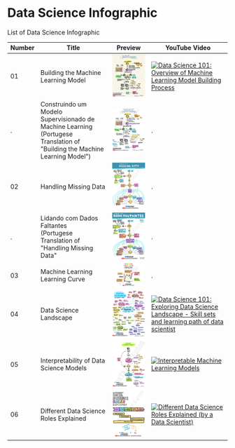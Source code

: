 # Data Science Infographic
List of Data Science Infographic

Number | Title | Preview | YouTube Video
---|---|---|---
01 | Building the Machine Learning Model | <img src="01-Building-the-Machine-Learning-Model.JPG" alt="Building the Machine Learning Model" title="Building the Machine Learning Model" width="200" /> | <a href="http://www.youtube.com/watch?v=BOk1hlCPW0c"><img src="http://img.youtube.com/vi/BOk1hlCPW0c/0.jpg" alt="Data Science 101: Overview of Machine Learning Model Building Process" title="Data Science 101: Overview of Machine Learning Model Building Process" width="200" /></a>
.  | Construindo um Modelo Supervisionado de Machine Learning <br>(Portugese Translation of "Building the Machine Learning Model") | <img src="PT-01-Construindo-um-Modelo-Supervisionado-de-Machine-Learning.JPG" alt="Construindo um Modelo Supervisionado de Machine Learning" title="Construindo um Modelo Supervisionado de Machine Learning" width="200" /> | .
02 | Handling Missing Data |  <img src="02-Handling-Missing-Data.JPG" alt="Handling Missing Data" title="Handling Missing Data" width="200" /> | .
.  | Lidando com Dados Faltantes <br>(Portugese Translation of "Handling Missing Data" |  <img src="PT-01-Lidando-com-Dados-Faltantes.JPG" alt="Lidando com Dados Faltantes" title="Lidando com Dados Faltantes" width="200" /> | .
03 | Machine Learning Learning Curve |  <img src="03-Machine-Learning-Learning-Curve.JPG" alt="Machine Learning Learning Curve" title="Machine Learning Learning Curve" width="200" /> | .
04 | Data Science Landscape |  <img src="04-Data-Science-Landscape.JPG" alt="Data Science Landscape" title="Data Science Landscape" width="200" /> | <a href="http://www.youtube.com/watch?v=jhImgx8I8oI"><img src="http://img.youtube.com/vi/jhImgx8I8oI/0.jpg" alt="Data Science 101: Exploring Data Science Landscape - Skill sets and learning path of data scientist" title="Data Science 101: Exploring Data Science Landscape - Skill sets and learning path of data scientist" width="200" /></a>
05 | Interpretability of Data Science Models | <img src="05-Interpretability-of-Data-Science-Models.JPG" alt="Interpretability of Data Science Models" title="Interpretability of Data Science Models" width="200" /> | <a href="https://www.youtube.com/watch?v=34yBgah8Uyg"><img src="http://img.youtube.com/vi/34yBgah8Uyg/0.jpg" alt="Interpretable Machine Learning Models" title="Interpretable Machine Learning Models" width="200" /></a>
06 | Different Data Science Roles Explained | <img src="06-Different-Data-Science-Roles-Explained.JPG" alt="Different Data Science Roles Explained" title="Different Data Science Roles Explained" width="200" /> | <a href="https://www.youtube.com/watch?v=BZFfNwj7JhE"><img src="http://img.youtube.com/vi/BZFfNwj7JhE/0.jpg" alt="Different Data Science Roles Explained (by a Data Scientist)" title="Different Data Science Roles Explained (by a Data Scientist)" width="200" /></a>


